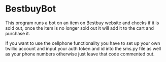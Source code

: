 # BestbuyBot
This program runs a bot on an item on Bestbuy website and checks if it is sold out, once the item is no longer sold out it will add it to the cart and purchase it.

If you want to use the cellphone functionality you have to set up your own twillio account and input your auth token and id into the sms.py file as well as your phone numbers otherwise just leave that code commented out.
